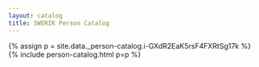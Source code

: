 ```yaml
---
layout: catalog
title: SWERIK Person Catalog
---
```

{% assign p = site.data._person-catalog.i-GXdR2EaK5rsF4FXRtSg17k %}
{% include person-catalog.html p=p %}

